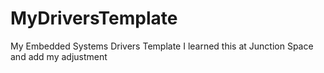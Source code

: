 # MyDriversTemplate

My Embedded Systems Drivers Template
I learned this at Junction Space and add my adjustment
